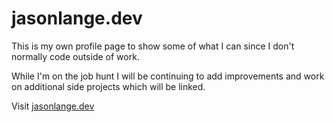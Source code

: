 # jasonlange.dev


This is my own profile page to show some of what I can since I don't normally code outside of work.

While I'm on the job hunt I will be continuing to add improvements and work on additional side projects which will be linked.

Visit [jasonlange.dev](jasonlange.dev)
